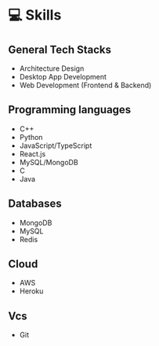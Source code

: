 # 💻 Skills

## General Tech Stacks
- Architecture Design
- Desktop App Development
- Web Development (Frontend & Backend)

## Programming languages
- C++
- Python
- JavaScript/TypeScript
- React.js
- MySQL/MongoDB
- C
- Java

## Databases
- MongoDB
- MySQL
- Redis

## Cloud
- AWS
- Heroku

## Vcs
- Git